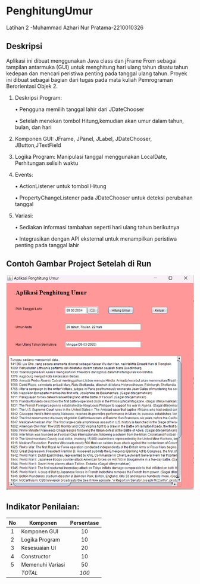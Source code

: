 # PenghitungUmur
 Latihan 2 -Muhammad Azhari Nur Pratama-2210010326

## Deskripsi
Aplikasi ini dibuat menggunakan Java class dan jFrame From sebagai tampilan antarmuka (GUI) untuk menghitung hari ulang tahun disatu tahun kedepan dan mencari peristiwa penting pada tanggal ulang tahun. Proyek ini dibuat sebagai bagian dari tugas pada mata kuliah Pemrograman Berorientasi Objek 2.

1. Deskripsi Program:
   
   • Pengguna memilih tanggal lahir dari JDateChooser

   • Setelah menekan tombol Hitung,kemudian akan umur dalam tahun, bulan, dan hari 

2. Komponen GUI: JFrame, JPanel, JLabel, JDateChooser, JButton,JTextField

3. Logika Program: Manipulasi tanggal menggunakan LocalDate,
Perhitungan selisih waktu

4. Events:

   • ActionListener untuk tombol Hitung

   • PropertyChangeListener pada JDateChooser untuk deteksi perubahan tanggal

5. Variasi:

   • Sediakan informasi tambahan seperti hari ulang tahun berikutnya

   • Integrasikan dengan API eksternal untuk menampilkan peristiwa penting pada tanggal lahir


## Contoh Gambar Project Setelah di Run
![](https://github.com/Azharipratama09/PenghitungUmur/blob/main/Cuplikan%20layar%202024-10-31%20143205.png)
 
## Indikator Penilaian:

| No  | Komponen         |  Persentase  |
| :-: | --------------   |   :-----:    |
|  1  | Komponen GUI     |    10    |
|  2  | Logika Program   |    10    |
|  3  | Kesesuaian UI    |    20    |
|  4  | Constructor      |    10    |
|  5  | Memenuhi Variasi |    50    |
|     | *TOTAL*        | *100* |
